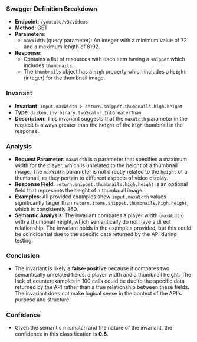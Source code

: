 ### Swagger Definition Breakdown
- **Endpoint**: `/youtube/v3/videos`
- **Method**: GET
- **Parameters**:
  - `maxWidth` (query parameter): An integer with a minimum value of 72 and a maximum length of 8192.
- **Response**:
  - Contains a list of resources with each item having a `snippet` which includes `thumbnails`.
  - The `thumbnails` object has a `high` property which includes a `height` (integer) for the thumbnail image.

### Invariant
- **Invariant**: `input.maxWidth > return.snippet.thumbnails.high.height`
- **Type**: `daikon.inv.binary.twoScalar.IntGreaterThan`
- **Description**: This invariant suggests that the `maxWidth` parameter in the request is always greater than the `height` of the `high` thumbnail in the response.

### Analysis
- **Request Parameter**: `maxWidth` is a parameter that specifies a maximum width for the player, which is unrelated to the height of a thumbnail image. The `maxWidth` parameter is not directly related to the `height` of a thumbnail, as they pertain to different aspects of video display.
- **Response Field**: `return.snippet.thumbnails.high.height` is an optional field that represents the height of a thumbnail image.
- **Examples**: All provided examples show `input.maxWidth` values significantly larger than `return.items.snippet.thumbnails.high.height`, which is consistently 360.
- **Semantic Analysis**: The invariant compares a player width (`maxWidth`) with a thumbnail height, which semantically do not have a direct relationship. The invariant holds in the examples provided, but this could be coincidental due to the specific data returned by the API during testing.

### Conclusion
- The invariant is likely a **false-positive** because it compares two semantically unrelated fields: a player width and a thumbnail height. The lack of counterexamples in 100 calls could be due to the specific data returned by the API rather than a true relationship between these fields. The invariant does not make logical sense in the context of the API's purpose and structure.

### Confidence
- Given the semantic mismatch and the nature of the invariant, the confidence in this classification is **0.8**.
